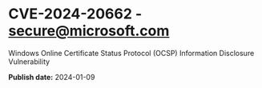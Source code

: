 # CVE-2024-20662 - secure@microsoft.com

Windows Online Certificate Status Protocol (OCSP) Information Disclosure Vulnerability

**Publish date:** 2024-01-09
